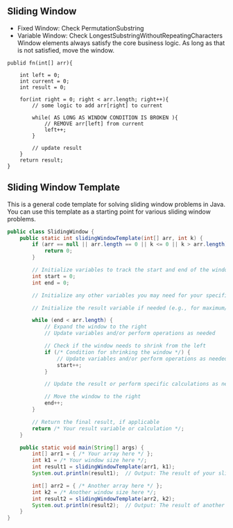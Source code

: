 
## Sliding Window  
* Fixed Window: Check PermutationSubstring
* Variable Window: Check LongestSubstringWithoutRepeatingCharacters
Window elements always satisfy the core business logic. As long as that is not satisfied, move the window.
```agsl
publid fn(int[] arr){
    
    int left = 0;
    int current = 0;
    int result = 0;
    
    for(int right = 0; right < arr.length; right++){
        // some logic to add arr[right] to current
        
        while( AS LONG AS WINDOW CONDITION IS BROKEN ){
            // REMOVE arr[left] from current
            left++;
        }
        
        // update result
    }
    return result;
}
```

## Sliding Window Template

This is a general code template for solving sliding window problems in Java. You can use this template as a starting point for various sliding window problems.

```java
public class SlidingWindow {
    public static int slidingWindowTemplate(int[] arr, int k) {
        if (arr == null || arr.length == 0 || k <= 0 || k > arr.length) {
            return 0;
        }

        // Initialize variables to track the start and end of the window
        int start = 0;
        int end = 0;

        // Initialize any other variables you may need for your specific problem

        // Initialize the result variable if needed (e.g., for maximum/minimum values)

        while (end < arr.length) {
            // Expand the window to the right
            // Update variables and/or perform operations as needed

            // Check if the window needs to shrink from the left
            if (/* Condition for shrinking the window */) {
                // Update variables and/or perform operations as needed
                start++;
            }

            // Update the result or perform specific calculations as needed

            // Move the window to the right
            end++;
        }

        // Return the final result, if applicable
        return /* Your result variable or calculation */;
    }

    public static void main(String[] args) {
        int[] arr1 = { /* Your array here */ };
        int k1 = /* Your window size here */;
        int result1 = slidingWindowTemplate(arr1, k1);
        System.out.println(result1);  // Output: The result of your sliding window problem

        int[] arr2 = { /* Another array here */ };
        int k2 = /* Another window size here */;
        int result2 = slidingWindowTemplate(arr2, k2);
        System.out.println(result2);  // Output: The result of another sliding window problem
    }
}
